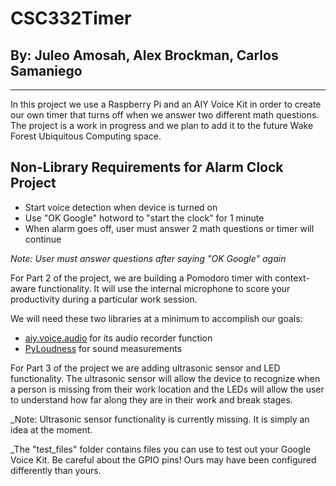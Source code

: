# CSC332Timer

## By: Juleo Amosah, Alex Brockman, Carlos Samaniego

---

In this project we use a Raspberry Pi and an AIY Voice Kit in order to create our own timer that turns off when we answer two different math questions. The project is a work in progress and we plan to add it to the future Wake Forest Ubiquitous Computing space.

## Non-Library Requirements for Alarm Clock Project

- Start voice detection when device is turned on
- Use "OK Google" hotword to "start the clock" for 1 minute
- When alarm goes off, user must answer 2 math questions or timer will continue

_Note: User must answer questions after saying "OK Google" again_

For Part 2 of the project, we are building a Pomodoro timer with context-aware functionality. It will use the internal microphone to score your productivity during a particular work session.

We will need these two libraries at a minimum to accomplish our goals:

- [aiy.voice.audio](https://aiyprojects.readthedocs.io/en/latest/aiy.voice.audio.html) for its audio recorder function
- [PyLoudness](https://github.com/mr-rigden/pyloudness) for sound measurements

For Part 3 of the project we are adding ultrasonic sensor and LED functionality. The ultrasonic sensor will allow the device to recognize when a person is missing from their work location and the LEDs will allow the user to understand how far along they are in their work and break stages.

_Note: Ultrasonic sensor functionality is currently missing. It is simply an idea at the moment.

_The "test_files" folder contains files you can use to test out your Google Voice Kit. Be careful about the GPIO pins! Ours may have been configured differently than yours.
